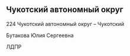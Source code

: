 ## Чукотский автономный округ
   
   224 Чукотский автономный округ – Чукотский
   
   Бутакова Юлия Сергеевна
   
   ЛДПР